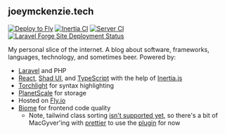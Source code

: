 ## joeymckenzie.tech

[![Deploy to Fly](https://github.com/JoeyMckenzie/joeymckenzie.tech/actions/workflows/deploy.yml/badge.svg)](https://github.com/JoeyMckenzie/joeymckenzie.tech/actions/workflows/deploy.yml)
[![Inertia CI](https://github.com/JoeyMckenzie/joeymckenzie.tech/actions/workflows/inertia-ci.yml/badge.svg)](https://github.com/JoeyMckenzie/joeymckenzie.tech/actions/workflows/inertia-ci.yml)
[![Server CI](https://github.com/JoeyMckenzie/joeymckenzie.tech/actions/workflows/laravel-ci.yml/badge.svg)](https://github.com/JoeyMckenzie/joeymckenzie.tech/actions/workflows/laravel-ci.yml)
[![Laravel Forge Site Deployment Status](https://img.shields.io/endpoint?url=https%3A%2F%2Fforge.laravel.com%2Fsite-badges%2Ff2a25fc8-c0f7-4a9b-ac9a-e6ce71338dd9%3Fdate%3D1%26commit%3D1&style=flat)](https://forge.laravel.com/servers/742075/sites/2189342)

My personal slice of the internet. A blog about software, frameworks, languages, technology, and sometimes beer. Powered
by:

- [Laravel](https://laravel.com) and PHP
- [React](https://react.dev), [Shad UI](https://ui.shadcn.com/), and [TypeScript](https://www.typescriptlang.org/) with
  the help
  of [Inertia.js](https://inertiajs.com/)
- [Torchlight](https://torchlight.dev) for syntax highlighting
- [PlanetScale](https://planetscale.com) for storage
- Hosted on [Fly.io](https://fly.io)
- [Biome](https://biomejs.dev) for frontend code quality
    - Note, tailwind class sorting [isn't supported yet](https://github.com/biomejs/biome/discussions/164), so there's a
      bit of MacGyver'ing with [prettier](https://prettier.io/) to use
      the [plugin](https://tailwindcss.com/blog/automatic-class-sorting-with-prettier) for now
